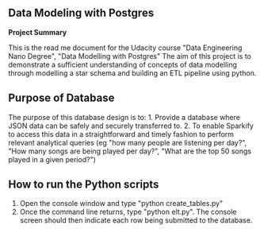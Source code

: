 ## Data Modeling with Postgres

**Project Summary**

This is the read me document for the Udacity course "Data Engineering Nano Degree", "Data Modelling with Postgres"
The aim of this project is to demonstrate a sufficient understanding of concepts of data modelling through modelling a star schema and building an ETL pipeline using python.
    
## Purpose of Database

The purpose of this database design is to: 
    1. Provide a database where JSON data can be safely and securely transferred to.
    2. To enable Sparkify to access this data in a straightforward and timely fashion to perform relevant analytical queries (eg "how many people are listening per day?", "How many songs are being played per day?", "What are the top 50 songs played in a given period?")

##  How to run the Python scripts

1. Open the console window and type "python create_tables.py"
2. Once the command line returns, type "python elt.py".  The console screen should then indicate each row being submitted to the database.
    